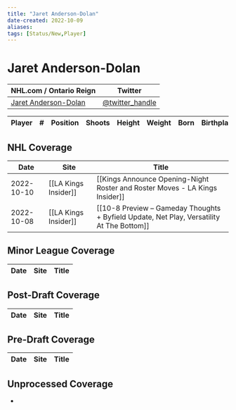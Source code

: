 ```yaml
---
title: "Jaret Anderson-Dolan"
date-created: 2022-10-09
aliases: 
tags: [Status/New,Player]
---
```


# Jaret Anderson-Dolan

NHL.com / Ontario Reign | Twitter
-|-
[Jaret Anderson-Dolan]() | [@twitter_handle](https://twitter.com/)

Player | \# | Position | Shoots | Height | Weight | Born | Birthplace | Draft 
-|-|-|-|-|-|-|-|-



## NHL  Coverage
Date | Site |  Title
---|---|---
2022-10-10 | [[LA Kings Insider]] | [[Kings Announce Opening-Night Roster and Roster Moves - LA Kings Insider]]
2022-10-08 | [[LA Kings Insider]] | [[10-8 Preview – Gameday Thoughts + Byfield Update, Net Play, Versatility At The Bottom]]


## Minor League Coverage
Date | Site |  Title
---|---|---



## Post-Draft Coverage
Date | Site |  Title
---|---|---



## Pre-Draft Coverage
Date | Site |  Title
---|---|---


## Unprocessed Coverage
- 
